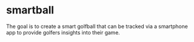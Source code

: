 # smartball
The goal is to create a smart golfball that can be tracked via a smartphone app to provide golfers insights into their game.
